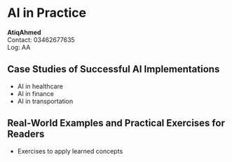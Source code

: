 # AI in Practice

**AtiqAhmed**  
Contact: 03462677635  
Log: AA

## Case Studies of Successful AI Implementations
- AI in healthcare
- AI in finance
- AI in transportation

## Real-World Examples and Practical Exercises for Readers
- Exercises to apply learned concepts
